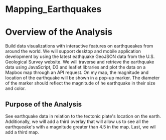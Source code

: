 # Mapping_Earthquakes
# Overview of the Analysis
Build data visualizations with interactive features on earthqueakes from around the world. We will support desktop and mobile application development by using the latest eathquake GeoJSON data from the U.S. Geological Survey website. We will traverse and retrieve the earthquake data using JavaScript, D3 and leaflet libraries and plot the data on a Mapbox map through an API request. On my map, the magnitude and location of the earthquake will be shown in a pop-up marker. The diameter of the marker should reflect the magnitude of he earthquake in their size and color.        
## Purpose of the Analysis
See earthquake data in relation to the tectonic plate's location on the earth. Additionally, we will add a third overlay that will allow us to see all the earthqueake's with a magnitude greater than 4.5 in the map. Last, we wil add a third map.